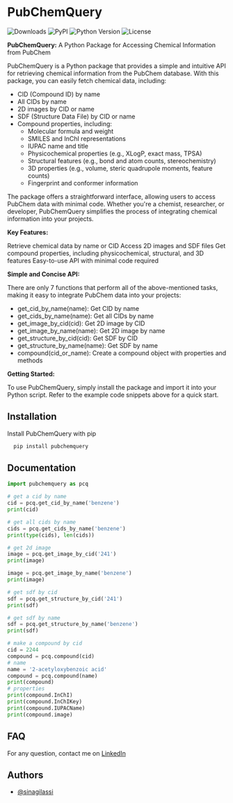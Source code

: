 # PubChemQuery

![Downloads](https://img.shields.io/pypi/dm/PubChemQuery) ![PyPI](https://img.shields.io/pypi/v/PubChemQuery) ![Python Version](https://img.shields.io/pypi/pyversions/PubChemQuery.svg) ![License](https://img.shields.io/pypi/l/PubChemQuery) 

**PubChemQuery:** A Python Package for Accessing Chemical Information from PubChem

PubChemQuery is a Python package that provides a simple and intuitive API for retrieving chemical information from the PubChem database. With this package, you can easily fetch chemical data, including:

* CID (Compound ID) by name
* All CIDs by name
* 2D images by CID or name
* SDF (Structure Data File) by CID or name
* Compound properties, including:
    - Molecular formula and weight
    - SMILES and InChI representations
    - IUPAC name and title
    - Physicochemical properties (e.g., XLogP, exact mass, TPSA)
    - Structural features (e.g., bond and atom counts, stereochemistry)
    - 3D properties (e.g., volume, steric quadrupole moments, feature counts)
    - Fingerprint and conformer information

The package offers a straightforward interface, allowing users to access PubChem data with minimal code. Whether you're a chemist, researcher, or developer, PubChemQuery simplifies the process of integrating chemical information into your projects.

**Key Features:**

Retrieve chemical data by name or CID
Access 2D images and SDF files
Get compound properties, including physicochemical, structural, and 3D features
Easy-to-use API with minimal code required

**Simple and Concise API:**

There are only 7 functions that perform all of the above-mentioned tasks, making it easy to integrate PubChem data into your projects:

* get_cid_by_name(name): Get CID by name
* get_cids_by_name(name): Get all CIDs by name
* get_image_by_cid(cid): Get 2D image by CID
* get_image_by_name(name): Get 2D image by name
* get_structure_by_cid(cid): Get SDF by CID
* get_structure_by_name(name): Get SDF by name
* compound(cid_or_name): Create a compound object with properties and methods

**Getting Started:**

To use PubChemQuery, simply install the package and import it into your Python script. Refer to the example code snippets above for a quick start.

## Installation

Install PubChemQuery with pip

```python
  pip install pubchemquery
```

## Documentation

```python
import pubchemquery as pcq

# get a cid by name
cid = pcq.get_cid_by_name('benzene')
print(cid)

# get all cids by name
cids = pcq.get_cids_by_name('benzene')
print(type(cids), len(cids))

# get 2d image
image = pcq.get_image_by_cid('241')
print(image)

image = pcq.get_image_by_name('benzene')
print(image)

# get sdf by cid
sdf = pcq.get_structure_by_cid('241')
print(sdf)

# get sdf by name
sdf = pcq.get_structure_by_name('benzene')
print(sdf)

# make a compound by cid
cid = 2244
compound = pcq.compound(cid)
# name
name = '2-acetyloxybenzoic acid'
compound = pcq.compound(name)
print(compound)
# properties
print(compound.InChI)
print(compound.InChIKey)
print(compound.IUPACName)
print(compound.image)
```

## FAQ

For any question, contact me on [LinkedIn](https://www.linkedin.com/in/sina-gilassi/) 


## Authors

- [@sinagilassi](https://www.github.com/sinagilassi)
